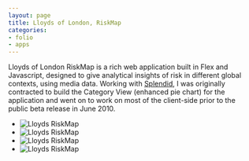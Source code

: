 ```yaml
---
layout: page
title: Lloyds of London, RiskMap
categories:
- folio
- apps
---
```



<div id="folio-content">

  <p> 
    Lloyds of London RiskMap is a rich web application built in Flex and Javascript, designed to give analytical insights of risk in different global contexts, using media data.  Working with <a href="http://www.howsplendid.com" title="How Splendid">Splendid</a>, I was originally contracted to build the Category View (enhanced pie chart) for the application and went on to work on most of the client-side prior to the public beta release in June 2010.
  </p>

  <div class="folio-line-divider"></div>

  <div class="folio-images">
    <ul>
      <li>
        <img src="{{ site.baseurl }}/images/folio-media/spld/spld_lloyds1.jpg" alt="Lloyds RiskMap" />
      </li>
      <li>
        <img src="{{ site.baseurl }}/images/folio-media/spld/spld_lloyds2.jpg" alt="Lloyds RiskMap" />
      </li>
      <li>
        <img src="{{ site.baseurl }}/images/folio-media/spld/spld_lloyds3.jpg" alt="Lloyds RiskMap" />
      </li>
      <li>
        <img src="{{ site.baseurl }}/images/folio-media/spld/spld_lloyds4.jpg" alt="Lloyds RiskMap" />
      </li>
    </ul>
    <div class="clearfix"></div>
  </div>

</div>
